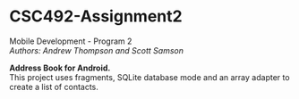 CSC492-Assignment2
==================

<p>
Mobile Development - Program 2<br>
<i>Authors: Andrew Thompson and Scott Samson</i>
</p>

<b>Address Book for Android.</b><br>
This project uses fragments, SQLite database mode and an array adapter to create a list of contacts.
